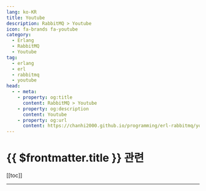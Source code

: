 ```yaml
---
lang: ko-KR
title: Youtube
description: RabbitMQ > Youtube
icon: fa-brands fa-youtube
category:
  - Erlang
  - RabbitMQ
  - Youtube
tag: 
  - erlang
  - erl
  - rabbitmq
  - youtube
head:
  - - meta:
    - property: og:title
      content: RabbitMQ > Youtube
    - property: og:description
      content: Youtube
    - property: og:url
      content: https://chanhi2000.github.io/programming/erl-rabbitmq/youtube.html
---
```


# {{ $frontmatter.title }} 관련

[[toc]]

---

<MyYouTubeItems jsonName="yu-DanielPersson" /><!-- Daniel Persson -->

<TagLinks />